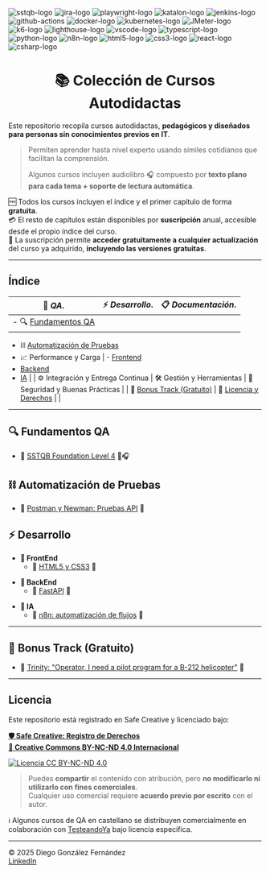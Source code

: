 ![sstqb-logo] ![jira-logo] ![playwright-logo] ![katalon-logo] ![jenkins-logo] ![github-actions] ![docker-logo] ![kubernetes-logo] ![JMeter-logo] ![k6-logo] ![lighthouse-logo] ![vscode-logo] ![typescript-logo] ![python-logo] ![n8n-logo] ![html5-logo] ![css3-logo] ![react-logo] ![csharp-logo]

<h1 align="center">📚 Colección de Cursos Autodidactas</h1>

Este repositorio recopila cursos autodidactas, **pedagógicos y diseñados para personas sin conocimientos previos en IT**.
> Permiten aprender hasta nivel experto usando símiles cotidianos que facilitan la comprensión.
>
> Algunos cursos incluyen audiolibro 🎧 compuesto por **texto plano para cada tema + soporte de lectura automática**.

🆓 Todos los cursos incluyen el índice y el primer capítulo de forma **gratuita**.  
💳 El resto de capítulos están disponibles por **suscripción** anual, accesible desde el propio índice del curso.  
🔁 La suscripción permite **acceder gratuitamente a cualquier actualización** del curso ya adquirido, **incluyendo las versiones gratuitas**.

---

## Índice

| 🧪 ***QA***.       | ⚡ ***Desarrollo***.       | 📋 ***Documentación***.       |
|----------------------|----------------------|----------------------|
| - 🔍 [Fundamentos QA](#qa-fundaments)
 - ⛓️ [Automatización de Pruebas](#qa-automation)
 - 📈 Performance y Carga | - [Frontend](#dev-frontend)
 - [Backend](#dev-backend)
 - [IA](#dev-ia) |
| ⚙️ Integración y Entrega Continua | 🛠️ Gestión y Herramientas | 🔐 Seguridad y Buenas Prácticas |
| 🎁 [Bonus Track (Gratuito)](#bonustrack) | 🔐 [Licencia y Derechos](#licencia) |                      |

---

<a id="qa">

<a id="qa-fundaments">

## 🔍 Fundamentos QA

- 🚧 [SSTQB Foundation Level 4](./courses/qa-fundaments/sstqb/readme.md) 📖🎧

<a id="qa-automation">

## ⛓️ Automatización de Pruebas

- 🚧 [Postman y Newman: Pruebas API](./courses/automation/postman/readme.md) 📖

<a id="desarrollo">

## ⚡ Desarrollo

<a id="dev-frontend">

- **🪪 FrontEnd**
  - 🚧 [HTML5 y CSS3](./courses/dev-and-ia/html5/readme.md) 📖

<a id="dev-backend">

- **🧳 BackEnd**
  - 🚧 [FastAPI](./courses/dev-and-ia/fastapi/readme.md) 📖

<a id="dev-ia">

- **🧠 IA**
  - 🚧 [n8n: automatización de flujos](./courses/dev-and-ia/n8n/readme.md) 📖

---

<a id="bonustrack">

## 🎁 Bonus Track (Gratuito)  

- 🚧 [Trinity: "Operator, I need a pilot program for a B-212 helicopter"](./courses/resources/helicopter/readme.md) 📖

---

<!--
## 🛠️ Gestión y Herramientas

- [Docker para testers](./courses/containers/docker/readme.md) 📖 (35 €)
- [Git](./courses/tools/git/readme.md) 📖 (25 €)
- [Jira](./courses/tools/jira/readme.md) 📖 (25 €)
- [Kubernetes](./courses/containers/kubernetes/readme.md) 📖 (50 €)

## 🧪 Automatización de Pruebas

- [Appium con C#](./courses/automation/appium/readme.md) 📖 (60 €)
- [Katalon Studio: Pruebas Mobile](./courses/automation/katalon/readme.md) 📖 (50 €)
- [Playwright con C#: QA industrial](./courses/automation/playwright/readme.md) 📖 (70 €)

## ⚙️ Integración y Entrega Continua

- [Bamboo](./courses/ci-cd/bamboo/readme.md) 📖 (30 €)
- [GitHub Actions](./courses/ci-cd/github-actions/readme.md) 📖 (30 €)
- [Jenkins](./courses/ci-cd/jenkins/readme.md) 📖 (30 €)

## 📈 Performance y Carga

- [Axe-Core](./courses/performance/axe-core/readme.md) 📖 (30 €)
- [JMeter](./courses/performance/jmeter/readme.md) 📖 (40 €)
- [K6](./courses/performance/k6/readme.md) 📖 (40 €)
- [LightHouse](./courses/performance/lighthouse/lighthouse/readme.md) 📖 (40 €)

## ⚡ Desarrollo

- [Go Language (GoLang)](./courses/dev-and-ia/golang/readme.md) 📖 (40 €)
- [Python](./courses/dev-and-ia/python/readme.md) 📖 (50 €)
- [TypeScript](./courses/dev-and-ia/typescript/readme.md) 📖 (50 €)
- **🪪 FrontEnd**
  - [Desarrollo Web en C# con Razor](./courses/dev-and-ia/csharp-razor/readme.md) 📖 (60 €)
  - [React con TypeScript](./courses/dev-and-ia/react/readme.md) 📖 (60 €)
- **🧳 BackEnd**
  - [Desarrollo Backend y Sistemas con C#](./courses/dev-and-ia/csharp-backend/readme.md) 📖 (60 €)
  - [Flask](./courses/dev-and-ia/flask/readme.md) 📖 (40 €)
- **🧠 IA**
  - [IA en C#](./courses/dev-and-ia/csharp-ia/readme.md) 📖 (70 €)
  - [IA Developer con Python](./courses/dev-and-ia/ia-python/readme.md) 📖 (70 €)

## 🔐 Seguridad y Buenas Prácticas

- [OWASP](./courses/security/owasp/readme.md) 📖 (35 €)
- [Seguridad para testers](./courses/security/security/readme.md) 📖 (35 €)

## 📋 Documentación

- [Árboles de decisión](./courses/documentation/decision-trees/readme.md) 📖 (20 €)
- [Confluence](./courses/documentation/confluence/readme.md) 📖 (20 €)
- [DFD: Diagramas de Flujo de Datos](./courses/documentation/dfd/readme.md) 📖 (20 €)
- [EDR: Diagramas Entidad Relación](./courses/documentation/edr/readme.md) 📖 (20 €)
- [Grafos de Gantt: Planificación de proyectos y paralelismo](./courses/documentation/gantt/readme.md) 📖 (20 €)
- [Markdown](./courses/documentation/markdown/readme.md) 📖 (10 €)
- [UML: Diagramas de Clases](./courses/documentation/uml/readme.md) 📖 (20 €)
- [XML](./courses/documentation/xml/readme.md) 📖 (20 €)

---
-->

## Licencia

Este repositorio está registrado en Safe Creative y licenciado bajo:

[**🛡️ Safe Creative: Registro de Derechos**](https://www.safecreative.org)  
[**🪪 Creative Commons BY-NC-ND 4.0 Internacional**](http://creativecommons.org/licenses/by-nc-nd/4.0/)

[![Licencia CC BY-NC-ND 4.0](https://licensebuttons.net/l/by-nc-nd/4.0/88x31.png)](http://creativecommons.org/licenses/by-nc-nd/4.0/)

> Puedes **compartir** el contenido con atribución, pero **no modificarlo ni utilizarlo con fines comerciales**.  
> Cualquier uso comercial requiere **acuerdo previo por escrito** con el autor.

ℹ️ Algunos cursos de QA en castellano se distribuyen comercialmente en colaboración con [TesteandoYa](https://testeandoya.com) bajo licencia específica.

---

© 2025 Diego González Fernández  
[LinkedIn](https://www.linkedin.com/in/diego-gonzalez-fernandez)

<!-- Iconos -->  
[linkedin-logo]: https://img.shields.io/badge/LinkedIn-blue?style=for-the-badge&logo=linkedin&logoColor=white  
[linkedin-link]: https://www.linkedin.com/in/diego-gonzalez-fernandez/  
[sstqb-logo]: https://img.shields.io/badge/SSTQB-005AA7?style=for-the-badge&logoColor=white  
[jira-logo]: https://img.shields.io/badge/jira-%230A0FFF.svg?style=for-the-badge&logo=jira&logoColor=white  
[github-actions]: https://img.shields.io/badge/github%20actions-%232671E5.svg?style=for-the-badge&logo=githubactions&logoColor=white  
[jenkins-logo]: https://img.shields.io/badge/Jenkins-D24939?style=for-the-badge&logo=jenkins&logoColor=white  
[kubernetes-logo]: https://img.shields.io/badge/Kubernetes-326CE5?style=for-the-badge&logo=kubernetes&logoColor=white  
[docker-logo]: https://img.shields.io/badge/Docker-2496ED?style=for-the-badge&logo=docker&logoColor=white  
[typescript-logo]: https://img.shields.io/badge/typescript-%23007ACC.svg?style=for-the-badge&logo=typescript&logoColor=white  
[python-logo]: https://img.shields.io/badge/Python-black?logo=python&style=for-the-badge  
[html5-logo]: https://img.shields.io/badge/HTML5-E34F26?style=for-the-badge&logo=html5&logoColor=white  
[css3-logo]: https://img.shields.io/badge/CSS3-1572B6?style=for-the-badge&logo=css3&logoColor=white  
[csharp-logo]: https://img.shields.io/badge/C%23-239120?style=for-the-badge&logo=c-sharp&logoColor=white  
[playwright-logo]: https://img.shields.io/badge/playwright-black?style=for-the-badge  
[katalon-logo]: https://img.shields.io/badge/Katalon%20Studio-0568A6?style=for-the-badge&logo=katalon&logoColor=white  
[K6-logo]: https://img.shields.io/badge/k6-7D64FF?style=for-the-badge&logo=k6&logoColor=white  
[JMeter-logo]: https://img.shields.io/badge/JMeter-D24939?style=for-the-badge&logo=apache-jmeter&logoColor=white  
[axe-core-logo]: https://img.shields.io/badge/axe--core-darkgreen?style=for-the-badge&logo=axe&logoColor=white  
[lighthouse-logo]: https://img.shields.io/badge/Lighthouse-orange?style=for-the-badge&logo=lighthouse&logoColor=white  
[vscode-logo]: https://img.shields.io/badge/Visual%20Studio%20Code-0078d7.svg?style=for-the-badge&logo=visual-studio-code&logoColor=white  
[react-logo]: https://img.shields.io/badge/React-61DAFB?style=for-the-badge&logo=react&logoColor=black  
[n8n-logo]: https://img.shields.io/badge/n8n-EF6533?style=for-the-badge&logo=n8n&logoColor=white  


